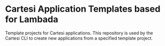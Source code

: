 # Cartesi Application Templates based for Lambada

Template projects for Cartesi applications. This repository is used by the Cartesi CLI to create new applications from a specified template project.
